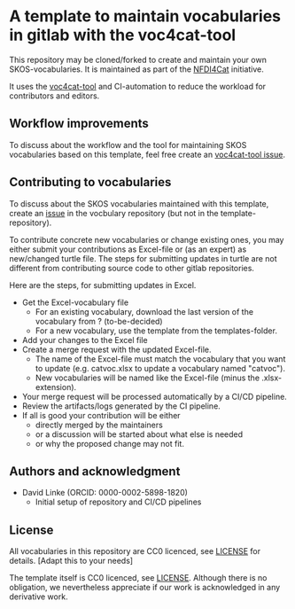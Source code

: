 # A template to maintain vocabularies in gitlab with the voc4cat-tool

This repository may be cloned/forked to create and maintain your own SKOS-vocabularies. It is maintained as part of the [NFDI4Cat](http://www.nfdi4cat.org) initiative.

It uses the [voc4cat-tool](https://gitlab.fokus.fraunhofer.de/nfdi4cat/ta1-ontologies/voc4cat-tool) and CI-automation to reduce the workload for contributors and editors.

## Workflow improvements

To discuss about the workflow and the tool for maintaining SKOS vocabularies based on this template, feel free create an [voc4cat-tool issue](https://gitlab.fokus.fraunhofer.de/nfdi4cat/ta1-ontologies/voc4cat/-/issues).

## Contributing to vocabularies

To discuss about the SKOS vocabularies maintained with this template, create an [issue](https://gitlab.fokus.fraunhofer.de/nfdi4cat/ta1-ontologies/voc4cat/-/issues) in the vocbulary repository (but not in the template-repository).

To contribute concrete new vocabularies or change existing ones, you may either submit your contributions as Excel-file or (as an expert) as new/changed turtle file. The steps for submitting updates in turtle are not different from contributing source code to other gitlab repositories.

Here are the steps, for submitting updates in Excel.

- Get the Excel-vocabulary file
  - For an existing vocabulary, download the last version of the vocabulary from ? (to-be-decided)
  - For a new vocabulary, use the template from the templates-folder.
- Add your changes to the Excel file
- Create a merge request with the updated Excel-file. 
  - The name of the Excel-file must match the vocabulary that you want to update (e.g. catvoc.xlsx to update a vocabulary named "catvoc"). 
  - New vocabularies will be named like the Excel-file (minus the .xlsx-extension).
- Your merge request will be processed automatically by a CI/CD pipeline.
- Review the artifacts/logs generated by the CI pipeline.
- If all is good your contribution will be either
  - directly merged by the maintainers 
  - or a discussion will be started about what else is needed 
  - or why the proposed change may not fit.

## Authors and acknowledgment

- David Linke (ORCID: 0000-0002-5898-1820)
  - Initial setup of repository and CI/CD pipelines

## License

All vocabularies in this repository are CC0 licenced, see [LICENSE](LICENSE) for details. [Adapt this to your needs]

The template itself is CC0 licenced, see [LICENSE](LICENSE). Although there is no obligation, we nevertheless appreciate if our work is acknowledged in any derivative work.
